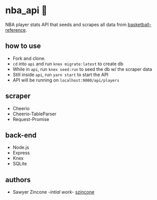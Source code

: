 # nba_api :basketball:
NBA player stats API that seeds and scrapes all data from [basketball-reference](basketball-reference.com).

## how to use
- Fork and clone.
- `cd` into `api` and run `knex migrate:latest` to create db
- While in `api`, run `knex seed:run` to seed the db w/ the scraper data
- Still inside `api`, run `yarn start` to start the API
- API will be running on `localhost:9000/api/players`

## scraper
- Cheerio
- Cheerio-TableParser
- Request-Promise

## back-end
- Node.js
- Express
- Knex
- SQLite

## authors
- Sawyer Zincone -_intial work_- [szincone](https://github.com/szincone)
